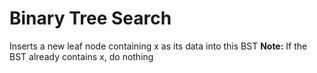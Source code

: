 # Binary Tree Search

Inserts a new leaf node containing x as its data into this BST
**Note:** If the BST already contains x, do nothing
